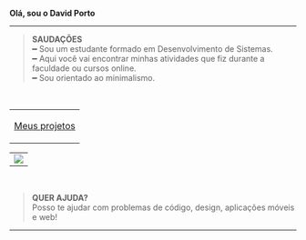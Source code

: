 **Olá, sou o David Porto**

----
>**SAUDAÇÕES**<br>
━ Sou um estudante formado em Desenvolvimento de Sistemas.\
━ Aqui você vai encontrar minhas atividades que fiz durante a faculdade ou cursos online.\
━ Sou orientado ao minimalismo.

<br>

<table align="center">
<td>
<p align="center">
<a href="https://github.com/davidevol?tab=repositories">Meus projetos</a>
</p>
</td>

</table>

<table align="center">
<td>
<img src="https://github-readme-stats.vercel.app/api/top-langs/?username=davidevol&langs_count=15&title_color=58a6ff&hide_border=true&layout=compact&hide=Jupyter%20Notebook,php,html,css&bg_color=00000000">
</td>
</table>

<br>


>**QUER AJUDA?**<br>
Posso te ajudar com problemas de código, design, aplicações móveis e web!

<hr>
